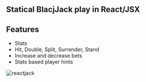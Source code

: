 ## Statical BlacjJack play in React/JSX

## Features
- Stats
- Hit, Double, Split, Surrender, Stand
- Increase and decrease bets
- Stats based player hints

![reactjack](https://github.com/paul-kimmel/ReactJack/assets/105062328/36a9be64-e0c2-4c5b-aaa4-c6ac63bb0770)
